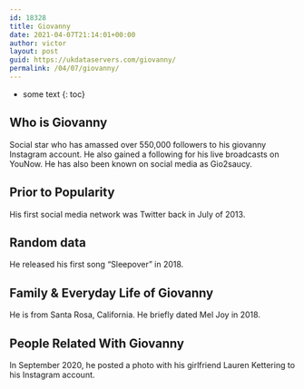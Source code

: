 ```yaml
---
id: 18328
title: Giovanny
date: 2021-04-07T21:14:01+00:00
author: victor
layout: post
guid: https://ukdataservers.com/giovanny/
permalink: /04/07/giovanny/
---
```


* some text
{: toc}


## Who is Giovanny



Social star who has amassed over 550,000 followers to his giovanny Instagram account. He also gained a following for his live broadcasts on YouNow. He has also been known on social media as Gio2saucy. 

                
                
                
## Prior to Popularity



His first social media network was Twitter back in July of 2013.

                
                
                
## Random data



He released his first song &#8220;Sleepover&#8221; in 2018. 

                
                
                
## Family & Everyday Life of Giovanny



He is from Santa Rosa, California. He briefly dated Mel Joy in 2018.

                
                
                
## People Related With Giovanny



In September 2020, he posted a photo with his girlfriend Lauren Kettering to his Instagram account.

                
              
            
          
          
          